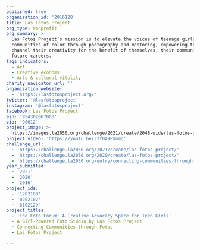 ```yaml
---
published: true
organization_id: '2016128'
title: Las Fotos Project
org_type: Nonprofit
org_summary: >-
  Las Fotos Project’s mission is to elevate the voices of teenage girls from
  communities of color through photography and mentoring, empowering them to
  channel their creativity for the benefit of themselves, their community, and
  future careers.
tags_indicators:
  - Art
  - Creative economy
  - Arts & cultural vitality
charity_navigator_url: ''
organization_website:
  - 'https://lasfotosproject.org/'
twitter: '@lasfotosproject'
instagram: '@lasfotosproject'
facebook: Las Fotos Project
ein: '954302067003'
zip: '90012'
project_image: >-
  https://images.la2050.org/challenge/2021/create/2048-wide/las-fotos-project.jpg
project_video: 'https://youtu.be/J3f049PXnmQ'
challenge_url:
  - 'https://challenge.la2050.org/2021/create/las-fotos-project/'
  - 'https://challenge.la2050.org/2020/create/las-fotos-project/'
  - 'https://challenge.la2050.org/entry/connecting-communities-through-fotos'
year_submitted:
  - '2021'
  - '2020'
  - '2016'
project_ids:
  - '1202108'
  - '0202102'
  - '6102129'
project_titles:
  - 'The Foto Forum: A Creative Advocacy Space for Teen Girls'
  - A Girl-Powered Foto Studio by Las Fotos Project
  - Connecting Communities through Fotos
  - Las Fotos Project

---
```

